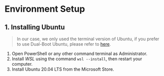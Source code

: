 # Environment Setup

## 1. Installing Ubuntu

> In our case, we only used the terminal version of Ubuntu, if you prefer to use Dual-Boot Ubuntu, please refer to [here](https://releases.ubuntu.com/20.04.6/?_gl=1*19ip6hm*_gcl_au*MTE4NTIyOTI0MS4xNzA3MTMxMDQx&_ga=2.149898549.2084151835.1707729318-1126754318.1683186906).
1. Open PowerShell or any other command terminal as Administrator.
2. Install _WSL_ using the command `wsl --install`, then restart your computer.
3. Install Ubuntu 20.04 LTS from the Microsoft Store.